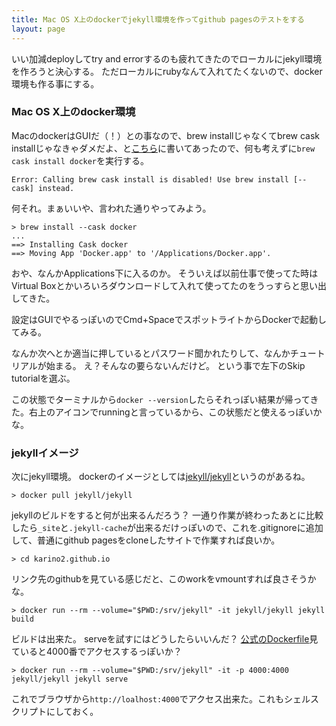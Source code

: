 ```yaml
---
title: Mac OS X上のdockerでjekyll環境を作ってgithub pagesのテストをする
layout: page
---
```


いい加減deployしてtry and errorするのも疲れてきたのでローカルにjekyll環境を作ろうと決心する。
ただローカルにrubyなんて入れてたくないので、docker環境も作る事にする。

### Mac OS X上のdocker環境

MacのdockerはGUIだ（！）との事なので、brew installじゃなくてbrew cask installじゃなきゃダメだよ、と[こちら](https://www.cprime.com/resources/blog/docker-on-mac-with-homebrew-a-step-by-step-tutorial/)に書いてあったので、何も考えずに`brew cask install docker`を実行する。

```
Error: Calling brew cask install is disabled! Use brew install [--cask] instead.
```

何それ。まぁいいや、言われた通りやってみよう。

```
> brew install --cask docker
...
==> Installing Cask docker
==> Moving App 'Docker.app' to '/Applications/Docker.app'.
```

おや、なんかApplications下に入るのか。
そういえば以前仕事で使ってた時はVirtual Boxとかいろいろダウンロードして入れて使ってたのをうっすらと思い出してきた。

設定はGUIでやるっぽいのでCmd+SpaceでスポットライトからDockerで起動してみる。

なんか次へとか適当に押しているとパスワード聞かれたりして、なんかチュートリアルが始まる。
え？そんなの要らないんだけど。
という事で左下のSkip tutorialを選ぶ。

この状態でターミナルから`docker --version`したらそれっぽい結果が帰ってきた。右上のアイコンでrunningと言っているから、この状態だと使えるっぽいかな。

### jekyllイメージ

次にjekyll環境。
dockerのイメージとしては[jekyll/jekyll](https://hub.docker.com/r/jekyll/jekyll)というのがあるね。

```
> docker pull jekyll/jekyll
```

jekyllのビルドをすると何が出来るんだろう？
一通り作業が終わったあとに比較したら`_site`と`.jekyll-cache`が出来るだけっぽいので、これを.gitignoreに追加して、普通にgithub pagesをcloneしたサイトで作業すれば良いか。

```
> cd karino2.github.io
```

リンク先のgithubを見ている感じだと、このworkをvmountすれば良さそうかな。

```
> docker run --rm --volume="$PWD:/srv/jekyll" -it jekyll/jekyll jekyll build
```

ビルドは出来た。
serveを試すにはどうしたらいいんだ？
[公式のDockerfile](https://github.com/envygeeks/jekyll-docker/blob/master/repos/jekyll/Dockerfile)見ていると4000番でアクセスするっぽいか？

```
> docker run --rm --volume="$PWD:/srv/jekyll" -it -p 4000:4000 jekyll/jekyll jekyll serve
```

これでブラウザから`http://loalhost:4000`でアクセス出来た。これもシェルスクリプトにしておく。
